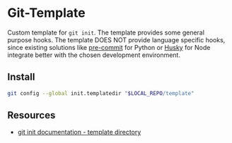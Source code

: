 # Git-Template

Custom template for `git init`.
The template provides some general purpose hooks.
The template DOES NOT provide language specific hooks, since
existing solutions like [pre-commit](https://pre-commit.com/) for Python
or [Husky](https://github.com/typicode/husky) for Node integrate better
with the chosen development environment.

## Install

```sh
git config --global init.templatedir "$LOCAL_REPO/template"
```

## Resources

- [git init documentation - template directory](https://git-scm.com/docs/git-init#_template_directory)
